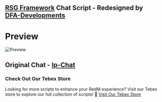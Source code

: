 ## [RSG Framework](https://github.com/Rexshack-RedM) Chat Script - Redesigned by [DFA-Developments](https://dfadevelopments.tebex.io)

# Preview
![Preview](https://i.ibb.co/1zcXJk2/image.png)


## Original Chat - [Ip-Chat](https://github.com/Rexshack-RedM/ip-chat)





### Check Out Our Tebex Store
Looking for more scripts to enhance your RedM experience? Visit our Tebex store to explore our full collection of scripts!
🔗 [Visit Our Tebex Store](https://dfadevelopments.tebex.io)
